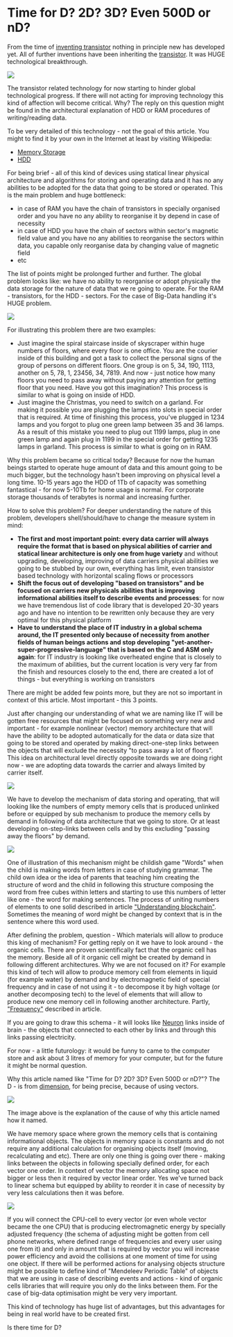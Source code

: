 # Time for D? 2D? 3D? Even 500D or nD?

From the time of [inventing transistor](https://en.wikipedia.org/wiki/History_of_the_transistor) nothing in principle new has developed yet. All of further inventions have been inheriting the [transistor](https://en.wikipedia.org/wiki/Transistor). It was HUGE technological breakthrough.

![](https://raw.githubusercontent.com/alexandrkirilov/kirilov_articles/master/unsorted/time_for_d/illustrations/arb_illustartions_time_for_d_005.png)

The transistor related technology for now starting to hinder global technological progress. If there will not acting for improving technology this kind of affection will become critical. Why? The reply on this question might be found in the architectural explanation of HDD or RAM procedures of writing/reading data.

To be very detailed of this technology - not the goal of this article. You might to find it by your own in the Internet at least by visiting Wikipedia:

* [Memory Storage](https://en.wikipedia.org/wiki/Computer_data_storage)
* [HDD](https://en.wikipedia.org/wiki/Hard_disk_drive)

For being brief - all of this kind of devices using statical linear physical architecture and algorithms for storing and operating data and it has no any abilities to be adopted for the data that going to be stored or operated. This is the main problem and huge bottleneck:

* in case of RAM you have the chain of transistors in specially organised order and you have no any ability to reorganise it by depend in case of necessity 
* in case of HDD you have the chain of sectors within sector's magnetic field value and you have no any abilities to reorganise the sectors within data, you capable only reorganise data by changing value of magnetic field
* etc

The list of points might be prolonged further and further. The global problem looks like: we have no ability to reorganise or adopt physically the data storage for the nature of data that we re going to operate. For the RAM - transistors, for the HDD - sectors. For the case of Big-Data handling it's HUGE problem.

![](https://raw.githubusercontent.com/alexandrkirilov/kirilov_articles/master/unsorted/time_for_d/illustrations/arb_illustartions_time_for_d_001.png)

For illustrating this problem there are two examples:

* Just imagine the spiral staircase inside of skyscraper within huge numbers of floors, where every floor is one office. You are the courier inside of this building and got a task to collect the personal signs of the group of persons on different floors. One group is on 5, 34, 190, 1113, another on 5, 78, 1, 23456, 34, 7819. And now - just notice how many floors you need to pass away without paying any attention for getting floor that you need. Have you got this imagination? This process is similar to what is going on inside of HDD.
* Just imagine the Christmas, you need to switch on a garland. For making it possible you are plugging the lamps into slots in special order that is required. At time of finishing this process, you've plugged in 1234 lamps and you forgot to plug one green lamp between 35 and 36 lamps. As a result of this mistake you need to plug out 1199 lamps, plug in one green lamp and again plug in 1199 in the special order for getting 1235 lamps in garland. This process is similar to what is going on in RAM.

Why this problem became so critical today? Because for now the human beings started to operate huge amount of data and this amount going to be much bigger, but the technology hasn't been improving on physical level a long time. 10-15 years ago the HDD of 1Tb of capacity was something fantastical - for now 5-10Tb for home usage is normal. For corporate storage thousands of terabytes is normal and increasing further.

How to solve this problem? For deeper understanding the nature of this problem, developers shell/should/have to change the measure system in mind:

* **The first and most important point: every data carrier will always require the format that is based on physical abilities of carrier and statical linear architecture is only one from huge variety** and without upgrading, developing, improving of data carriers physical abilities we going to be stubbed by our own, everything has limit, even transistor based technology with horizontal scaling flows or processors
* **Shift the focus out of developing "based on transistors" and be focused on carriers new physicals abilities that is improving informational abilities itself to describe events and processes**: for now we have tremendous list of code library that is developed 20-30 years ago and have no intention to be rewritten only because they are very optimal for this physical platform
* **Have to understand the place of IT industry in a global schema  around, the IT presented only because of necessity from another fields of human beings actions and stop developing "yet-another-super-progressive-language" that is based on the C and ASM only again**: for IT industry is looking like overheated engine that is closely to the maximum of abilities, but the current location is very very far from the finish and resources closely to the end, there are created a lot of things - but everything is working on transistors

There are might be added few points more, but they are not so important in context of this article. Most important - this 3 points.

Just after changing our understanding of what we are naming like IT will be gotten free resources that might be focused on something very new and important - for example nonlinear (vector) memory architecture that will have the ability to be adopted automatically for the data or data size that going to be stored and operated by making direct-one-step links between the objects that will exclude the necessity "to pass away a lot of floors". This idea on architectural level directly opposite towards we are doing right now - we are adopting data towards the carrier and always limited by carrier itself.

![](https://raw.githubusercontent.com/alexandrkirilov/kirilov_articles/master/unsorted/time_for_d/illustrations/arb_illustartions_time_for_d_002.png)

We have to develop the mechanism of data storing and operating, that will looking like the numbers of empty memory cells that is produced unlinked before or equipped by sub mechanism to produce the memory cells by demand in following of data architecture that we going to store. Or at least developing on-step-links between cells and by this excluding "passing away the floors" by demand.

![](https://raw.githubusercontent.com/alexandrkirilov/kirilov_articles/master/unsorted/time_for_d/illustrations/arb_illustartions_time_for_d_003.png)

One of illustration of this mechanism might be childish game "Words" when the child is making words from letters in case of studying grammar. The child own idea or the idea of parents that teaching him creating the structure of word and the child in following this structure composing the word from free cubes within letters and starting to use this numbers of letter like one - the word for making sentences. The process of uniting numbers of elements to one solid described in article ["Understanding blockchain"](https://github.com/ArboreusSystems/arboreus_articles/blob/master/blockchain/understanding_blockchain/eng.understanding_blockchain.md). Sometimes the meaning of word might be changed by context that is in the sentence where this word used.

After defining the problem, question - Which materials will allow to produce this king of mechanism? For getting reply on it we have to look around - the organic cells. There are proven scientifically fact that the organic cell has the memory. Beside all of it organic cell might be created by demand in following different architectures. Why we are not focused on it? For example this kind of tech will allow to produce memory cell from elements in liquid (for example water) by demand and by electromagnetic field of special frequency and in case of not using it - to decompose it by high voltage (or another decomposing tech) to the level of elements that will allow to produce new one memory cell in following another architecture. Partly, ["Frequency"](https://github.com/alexandrkirilov/kirilov_articles/blob/master/unsorted/frequency/eng.frequency.md) described in article.

If you are going to draw this schema - it will looks like [Neuron](https://en.wikipedia.org/wiki/Neuron) links inside of brain - the objects that connected to each other by links and through this links passing electricity.

For now - a little futurology: it would be funny to came to the computer store and ask about 3 litres of memory for your computer, but for the future it might be normal question.

Why this article named like "Time for D? 2D? 3D? Even 500D or nD?"? The D - is from [dimension](https://en.wikipedia.org/wiki/Dimension), for being precise, because of using vectors.

![](https://raw.githubusercontent.com/alexandrkirilov/kirilov_articles/master/unsorted/time_for_d/illustrations/arb_illustartions_time_for_d_004.png)

The image above is the explanation of the cause of why this article named how it named.

We have memory space where grown the memory cells that is containing informational objects. The objects in memory space is constants and do not require any additional calculation for organising objects itself (moving, recalculating and etc). There are only one thing is going over there - making links between the objects in following specially defined order, for each vector one order. In context of vector the memory allocating space not bigger or less then it required by vector linear order. Yes we've turned back to linear schema but equipped by ability to reorder it in case of necessity by very less calculations then it was before.

![](https://raw.githubusercontent.com/alexandrkirilov/kirilov_articles/master/unsorted/time_for_d/illustrations/arb_illustartions_time_for_d_006.png)

If you will connect the CPU-cell to every vector (or even whole vector became the one CPU) that is producing electromagnetic energy by specially adjusted frequency  (the schema of adjusting might be gotten from cell phone networks, where defined range of frequencies and every user using one from it) and only in amount that is required by vector  you will increase power efficiency and avoid the collisions at one moment of time for using one object. If there will be performed actions for analysing objects structure might be possible to define kind of "Mendeleev Periodic Table" of objects that we are using in case of describing events and actions - kind of organic cells libraries that will require you only do the links between them. For the case of big-data optimisation might be very very important.

This kind of technology has huge list of advantages, but this advantages for being in real world have to be created first.

Is there time for D?
